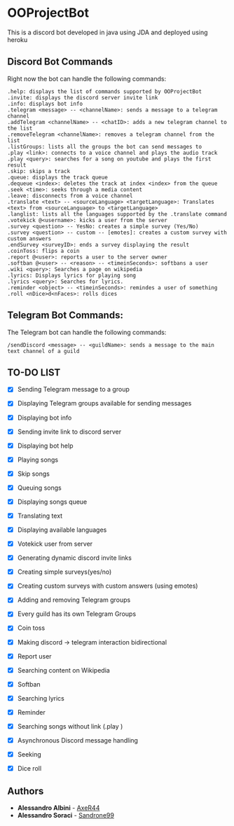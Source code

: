 # OOProjectBot
This is a discord bot developed in java using JDA and deployed using heroku

## Discord Bot Commands
Right now the bot can handle the following commands:

```
.help: displays the list of commands supported by OOProjectBot
.invite: displays the discord server invite link
.info: displays bot info
.telegram <message> -- <channelName>: sends a message to a telegram channel
.addTelegram <channelName> -- <chatID>: adds a new telegram channel to the list
.removeTelegram <channelName>: removes a telegram channel from the list
.listGroups: lists all the groups the bot can send messages to
.play <link>: connects to a voice channel and plays the audio track
.play <query>: searches for a song on youtube and plays the first result
.skip: skips a track
.queue: displays the track queue
.dequeue <index>: deletes the track at index <index> from the queue
.seek <time>: seeks through a media content
.leave: disconnects from a voice channel
.translate <text> -- <sourceLanguage> <targetLanguage>: Translates <text> from <sourceLanguage> to <targetLanguage>
.langlist: lists all the languages supported by the .translate command
.votekick @<username>: kicks a user from the server
.survey <question> -- YesNo: creates a simple survey (Yes/No)
.survey <question> -- custom -- [emotes]: creates a custom survey with custom answers 
.endSurvey <surveyID>: ends a survey displaying the result
.coinToss: flips a coin
.report @<user>: reports a user to the server owner 
.softban @<user> -- <reason> -- <timeinSeconds>: softbans a user
.wiki <query>: Searches a page on wikipedia
.lyrics: Displays lyrics for playing song
.lyrics <query>: Searches for lyrics.
.reminder <object> -- <timeinSeconds>: remindes a user of something
.roll <nDice>d<nFaces>: rolls dices
```

## Telegram Bot Commands:
The Telegram bot can handle the following commands:

```
/sendDiscord <message> -- <guildName>: sends a message to the main text channel of a guild
```

## TO-DO LIST

* [x] Sending Telegram message to a group
* [x] Displaying Telegram groups available for sending messages
* [x] Displaying bot info
* [x] Sending invite link to discord server
* [x] Displaying bot help
* [x] Playing songs
* [x] Skip songs
* [x] Queuing songs
* [x] Displaying songs queue
* [x] Translating text
* [x] Displaying available languages
* [x] Votekick user from server
* [x] Generating dynamic discord invite links
* [x] Creating simple surveys(yes/no)
* [x] Creating custom surveys with custom answers (using emotes)
* [x] Adding and removing Telegram groups
* [x] Every guild has its own Telegram Groups
* [x] Coin toss
* [x] Making discord -> telegram interaction bidirectional
* [x] Report user
* [x] Searching content on Wikipedia
* [x] Softban
* [x] Searching lyrics
* [x] Reminder 
* [x] Searching songs without link (.play <query>)
* [x] Asynchronous Discord message handling
* [x] Seeking
* [x] Dice roll


## Authors
* **Alessandro Albini** - [AxeR44](https://github.com/AxeR44)
* **Alessandro Soraci** - [Sandrone99](https://github.com/Sandrone99)


